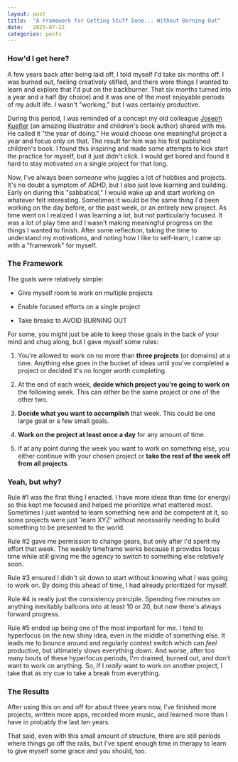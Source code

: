 ```yaml
---
layout: post
title:  "A Framework for Getting Stuff Done... Without Burning Out"
date:   2025-07-22
categories: posts
---
```


### How'd I get here?

A few years back after being laid off, I told myself I'd take six months off. I was burned out, feeling creatively stifled, and there were things I wanted to learn and explore that I'd put on the backburner. That six months turned into a year and a half (by choice) and it was one of the most enjoyable periods of my adult life. I wasn't "working," but I was certainly productive.

During this period, I was reminded of a concept my old colleague [Joseph Kuefler](https://www.josephkuefler.com/) (an amazing illustrator and children's book author) shared with me. He called it "the year of doing." He would choose one meaningful project a year and focus only on that. The result for him was his first published children's book. I found this inspiring and made some attempts to kick start the practice for myself, but it just didn't click. I would get bored and found it hard to stay motivated on a single project for that long.

Now, I've always been someone who juggles a lot of hobbies and projects. It's no doubt a symptom of ADHD, but I also just love learning and building. Early on during this "sabbatical," I would wake up and start working on whatever felt interesting. Sometimes it would be the same thing I'd been working on the day before, or the past week, or an entirely new project. As time went on I realized I was learning a lot, but not particularly focused. It was a lot of play time and I wasn't making meaningful progress on the things I wanted to finish. After some reflection, taking the time to understand my motivations, and noting how I like to self-learn, I came up with a "framework" for myself.

### The Framework

The goals were relatively simple:

* Give myself room to work on multiple projects

* Enable focused efforts on a single project

* Take breaks to AVOID BURNING OUT

For some, you might just be able to keep those goals in the back of your mind and chug along, but I gave myself some rules:

1. You're allowed to work on no more than **three projects** (or domains) at a time. Anything else goes in the bucket of ideas until you've completed a project or decided it's no longer worth completing.

2. At the end of each week, **decide which project you're going to work on** the following week. This can either be the same project or one of the other two.

3. **Decide what you want to accomplish** that week. This could be one large goal or a few small goals.

4. **Work on the project at least once a day** for any amount of time.

5. If at any point during the week you want to work on something else, you either continue with your chosen project or **take the rest of the week off from all projects**.

### Yeah, but why?

Rule #1 was the first thing I enacted. I have more ideas than time (or energy) so this kept me focused and helped me prioritize what mattered most. Sometimes I just wanted to learn something new and be competent at it, so some projects were just 'learn XYZ' without necessarily needing to build something to be presented to the world.

Rule #2 gave me permission to change gears, but only after I'd spent my effort that week. The weekly timeframe works because it provides focus time while still giving me the agency to switch to something else relatively soon.

Rule #3 ensured I didn't sit down to start without knowing what I was going to work on. By doing this ahead of time, I had already prioritized for myself.

Rule #4 is really just the consistency principle. Spending five minutes on anything inevitably balloons into at least 10 or 20, but now there's always forward progress.

Rule #5 ended up being one of the most important for me. I tend to hyperfocus on the new shiny idea, even in the middle of something else. It leads me to bounce around and regularly context switch which can *feel* productive, but ultimately slows everything down. And worse, after too many bouts of these hyperfocus periods, I'm drained, burned out, and don't want to work on anything. So, if I *really* want to work on another project, I take that as my cue to take a break from everything.

### The Results

After using this on and off for about three years now, I've finished more projects, written more apps, recorded more music, and learned more than I have in probably the last *ten* years.

That said, even with this small amount of structure, there are still periods where things go off the rails, but I've spent enough time in therapy to learn to give myself some grace and you should, too.
